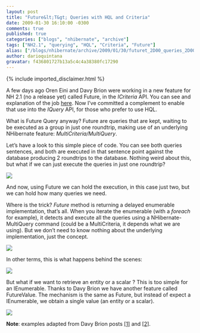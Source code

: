 ```yaml
---
layout: post
title: "Future&lt;T&gt; Queries with HQL and Criteria"
date: 2009-01-30 16:10:00 -0300
comments: true
published: true
categories: ["blogs", "nhibernate", "archive"]
tags: ["NH2.1", "querying", "HQL", "Criteria", "Future"]
alias: ["/blogs/nhibernate/archive/2009/01/30/futuret_2D00_queries_2D00_with_2D00_hql_2D00_and_2D00_criteria.aspx", "/blogs/nhibernate/archive/2009/01/30/futuret_2d00_queries_2d00_with_2d00_hql_2d00_and_2d00_criteria.aspx"]
author: darioquintana
gravatar: f436801727b13a5c4c4a38380fc17290
---
```

{% include imported_disclaimer.html %}
<p>A few days ago Oren Eini and Davy Brion were working in a new feature for NH 2.1 (no a release yet) called Future, in the <i>ICriteria</i> API. You can see and explanation of the job <a href="/blogs/nhibernate/archive/2009/01/25/nhibernate-and-future-queries.aspx">here</a>. Now I&rsquo;ve committed a complement to enable that use into the <i>IQuery</i> API, for those who prefer to use HQL.</p>
<p>What is Future Query anyway? Future are queries that are kept, waiting to be executed as a group in just one roundtrip, making use of an underlying NHibernate feature: <i>MultiCriteria/MultiQuery</i>.</p>
<p>Let&rsquo;s have a look to this simple piece of code. You can see both queries sentences, and both are executed in that sentence point against the database producing 2 roundtrips to the database. Nothing weird about this, but what if we can just execute the queries in just one roundtrip?</p>
<p><img src="http://darioquintana.com.ar/files/future01.png" /> </p>
<p>And now, using Future we can hold the execution, in this case just two, but we can hold how many queries we need. </p>
<p>Where is the trick? <i>Future</i> method is returning a delayed enumerable implementation, that&rsquo;s all. When you iterate the enumerable (with a <i>foreach</i> for example), it detects and execute all the queries using a NHibernate-MultiQuery command (could be a MultiCriteria, it depends what we are using). But we don&rsquo;t need to know nothing about the underlying implementation, just the concept.</p>
<p><img src="http://darioquintana.com.ar/files/future02.png" /> </p>
<p>In other terms, this is what happens behind the scenes:</p>
<p><img src="http://darioquintana.com.ar/files/future03.png" /> </p>
<p>But what if we want to retrieve an entity or a scalar ? This is too simple for an IEnumerable. Thanks to Davy Brion we have another feature called FutureValue. The mechanism is the same as Future, but instead of expect a IEnumerable, we obtain a single value (an entity or a scalar).</p>
<p><img src="http://darioquintana.com.ar/files/future04.png" /></p>
<p><b>Note</b>: examples adapted from Davy Brion posts <a href="http://davybrion.com/blog/2009/01/nhibernate-and-future-queries/">[1]</a> and <a href="http://davybrion.com/blog/2009/01/nhibernate-and-future-queries-part-2/">[2]</a>.</p>
